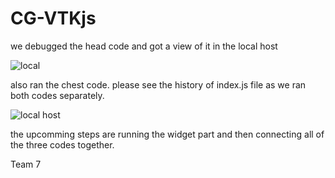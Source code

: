 # CG-VTKjs
we debugged the head code and got a view of it in the local host 

![local](https://user-images.githubusercontent.com/61358818/147505155-68b42a44-9210-416d-8c4d-a7ad182b198b.png)

also ran the chest code. please see the history of index.js file as we ran both codes separately.

![local host](https://user-images.githubusercontent.com/61358818/147504260-701a9b60-d97e-4caa-8c15-68244be92e3b.png)

the upcomming steps are running the widget part and then connecting all of the three codes together.

Team 7
